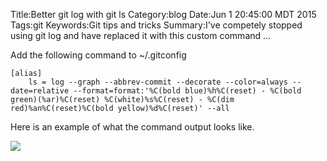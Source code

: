 Title:Better git log with git ls
Category:blog
Date:Jun 1 20:45:00 MDT 2015
Tags:git
Keywords:Git tips and tricks
Summary:I've competely stopped using git log and have replaced it with this custom command ...


Add the following command to ~/.gitconfig


    [alias]
        ls = log --graph --abbrev-commit --decorate --color=always --date=relative --format=format:'%C(bold blue)%h%C(reset) - %C(bold green)(%ar)%C(reset) %C(white)%s%C(reset) - %C(dim red)%an%C(reset)%C(bold yellow)%d%C(reset)' --all


Here is an example of what the command output looks like.

![](../../images/gitls.png)

